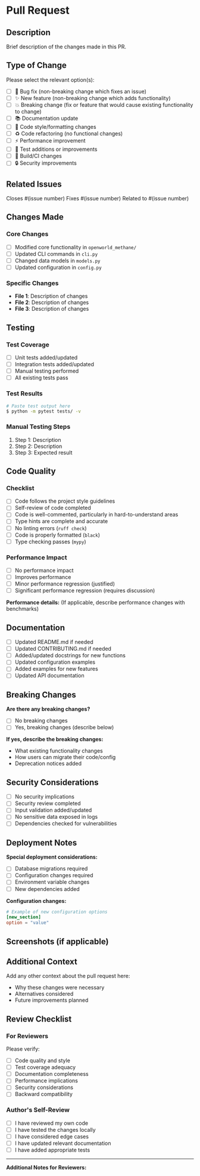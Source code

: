 # Pull Request

## Description

Brief description of the changes made in this PR.

## Type of Change

Please select the relevant option(s):

- [ ] 🐛 Bug fix (non-breaking change which fixes an issue)
- [ ] ✨ New feature (non-breaking change which adds functionality)
- [ ] 💥 Breaking change (fix or feature that would cause existing functionality to change)
- [ ] 📚 Documentation update
- [ ] 🎨 Code style/formatting changes
- [ ] ♻️ Code refactoring (no functional changes)
- [ ] ⚡ Performance improvement
- [ ] 🧪 Test additions or improvements
- [ ] 🔧 Build/CI changes
- [ ] 🔒 Security improvements

## Related Issues

Closes #(issue number)
Fixes #(issue number)
Related to #(issue number)

## Changes Made

### Core Changes
- [ ] Modified core functionality in `openworld_methane/`
- [ ] Updated CLI commands in `cli.py`
- [ ] Changed data models in `models.py`
- [ ] Updated configuration in `config.py`

### Specific Changes
- **File 1**: Description of changes
- **File 2**: Description of changes
- **File 3**: Description of changes

## Testing

### Test Coverage
- [ ] Unit tests added/updated
- [ ] Integration tests added/updated
- [ ] Manual testing performed
- [ ] All existing tests pass

### Test Results
```bash
# Paste test output here
$ python -m pytest tests/ -v
```

### Manual Testing Steps
1. Step 1: Description
2. Step 2: Description
3. Step 3: Expected result

## Code Quality

### Checklist
- [ ] Code follows the project style guidelines
- [ ] Self-review of code completed
- [ ] Code is well-commented, particularly in hard-to-understand areas
- [ ] Type hints are complete and accurate
- [ ] No linting errors (`ruff check`)
- [ ] Code is properly formatted (`black`)
- [ ] Type checking passes (`mypy`)

### Performance Impact
- [ ] No performance impact
- [ ] Improves performance
- [ ] Minor performance regression (justified)
- [ ] Significant performance regression (requires discussion)

**Performance details:**
(If applicable, describe performance changes with benchmarks)

## Documentation

- [ ] Updated README.md if needed
- [ ] Updated CONTRIBUTING.md if needed
- [ ] Added/updated docstrings for new functions
- [ ] Updated configuration examples
- [ ] Added examples for new features
- [ ] Updated API documentation

## Breaking Changes

**Are there any breaking changes?**
- [ ] No breaking changes
- [ ] Yes, breaking changes (describe below)

**If yes, describe the breaking changes:**
- What existing functionality changes
- How users can migrate their code/config
- Deprecation notices added

## Security Considerations

- [ ] No security implications
- [ ] Security review completed
- [ ] Input validation added/updated
- [ ] No sensitive data exposed in logs
- [ ] Dependencies checked for vulnerabilities

## Deployment Notes

**Special deployment considerations:**
- [ ] Database migrations required
- [ ] Configuration changes required
- [ ] Environment variable changes
- [ ] New dependencies added

**Configuration changes:**
```toml
# Example of new configuration options
[new_section]
option = "value"
```

## Screenshots (if applicable)

<!-- Add screenshots of UI changes, CLI output, etc. -->

## Additional Context

Add any other context about the pull request here:
- Why these changes were necessary
- Alternatives considered
- Future improvements planned

## Review Checklist

### For Reviewers
Please verify:
- [ ] Code quality and style
- [ ] Test coverage adequacy
- [ ] Documentation completeness
- [ ] Performance implications
- [ ] Security considerations
- [ ] Backward compatibility

### Author's Self-Review
- [ ] I have reviewed my own code
- [ ] I have tested the changes locally
- [ ] I have considered edge cases
- [ ] I have updated relevant documentation
- [ ] I have added appropriate tests

---

**Additional Notes for Reviewers:**
<!-- Any specific areas you'd like reviewers to focus on -->